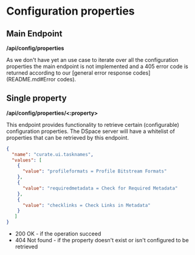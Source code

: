# Configuration properties

## Main Endpoint
**/api/config/properties**   

As we don't have yet an use case to iterate over all the configuration properties the main endpoint is not implemented and a 405 error code is returned according to our [general error response codes](README.md#Error codes).

## Single property
**/api/config/properties/<:property>**

This endpoint provides functionality to retrieve certain (configurable) configuration properties. 
The DSpace server will have a whitelist of properties that can be retrieved by this endpoint.


```json
{
  "name": "curate.ui.tasknames",
  "values": [ 
    {
      "value": "profileformats = Profile Bitstream Formats"   
    },
    {
      "value": "requiredmetadata = Check for Required Metadata"
    },
    {
      "value": "checklinks = Check Links in Metadata"     
    }
   ]
}
```          

* 200 OK - if the operation succeed
* 404 Not found - if the property doesn't exist or isn't configured to be retrieved